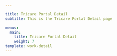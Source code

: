 ```yaml
---

title: Tricare Portal Detail
subtitle: This is the Tricare Portal Detail page

menus:
  main:
    title: Tricare Portal Detail
    weight: 7
template: work-detail
---
```

